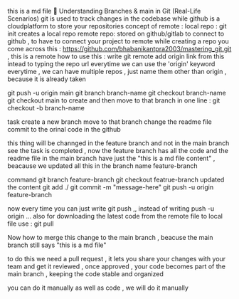 this is a md file
🌱 Understanding Branches & main in Git (Real-Life Scenarios)
git is used to track changes in the codebase
while github is a cloudplatform to store your repositories
concept of remote :
local repo : git init creates a local repo
remote repo: stored on github/gitlab
to connect to github , to have to connect your project to remote
while creating a repo you come across this : https://github.com/bhabanikantpra2003/mastering_git.git , this is a remote
how to use this : write git remote add origin link
from this intead to typing the repo url everytime we can use the 'origin' keyword everytime , we can have multiple repos , just name them other than origin , because it is already taken

git push -u origin main
git branch branch-name
git checkout branch-name
git checkout main
to create and then move to that branch in one line : git checkout -b branch-name

task
create a new branch
move to that branch
change the readme file
commit to the orinal code in the github

this thing will be channged in the feature branch and not in the main branch
see the task is completed , now the feature branch has all the code and the readme file in the main branch have just the "this is a md file content" , beacause we updated all this in the branch name feature-branch

command
git branch feature-branch
git checkout featrue-branch
updated the content
git add ./
git commit -m "message-here"
git push -u origin feature-branch

now every time you can just write git push ,, instead of writing push -u origin ...
also for downloading the latest code from the remote file to local file use :
git pull

Now how to merge this change to the main branch , beacuse the main branch still says "this is a md file"

to do this we need a pull request , it lets you share your changes with your team and get it reviewed , once approved , your code becomes part of the main branch , keeping the code stable and organized

you can do it manually as well as code , we will do it manually
